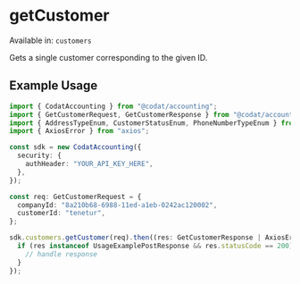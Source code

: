 # getCustomer
Available in: `customers`

Gets a single customer corresponding to the given ID.

## Example Usage
```typescript
import { CodatAccounting } from "@codat/accounting";
import { GetCustomerRequest, GetCustomerResponse } from "@codat/accounting/dist/sdk/models/operations";
import { AddressTypeEnum, CustomerStatusEnum, PhoneNumberTypeEnum } from "@codat/accounting/dist/sdk/models/shared";
import { AxiosError } from "axios";

const sdk = new CodatAccounting({
  security: {
    authHeader: "YOUR_API_KEY_HERE",
  },
});

const req: GetCustomerRequest = {
  companyId: "8a210b68-6988-11ed-a1eb-0242ac120002",
  customerId: "tenetur",
};

sdk.customers.getCustomer(req).then((res: GetCustomerResponse | AxiosError) => {
  if (res instanceof UsageExamplePostResponse && res.statusCode == 200) {
    // handle response
  }
});
```